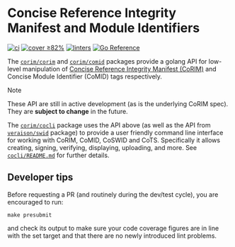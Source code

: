 # Concise Reference Integrity Manifest and Module Identifiers
[![ci](https://github.com/veraison/corim/actions/workflows/ci.yml/badge.svg)](https://github.com/veraison/corim/actions/workflows/ci.yml)
[![cover ≥82%](https://github.com/veraison/corim/actions/workflows/ci-go-cover.yml/badge.svg)](https://github.com/veraison/corim/actions/workflows/ci-go-cover.yml)
[![linters](https://github.com/veraison/corim/actions/workflows/linters.yml/badge.svg)](https://github.com/veraison/corim/actions/workflows/linters.yml)
[![Go Reference](https://pkg.go.dev/badge/github.com/veraison/corim.svg)](https://pkg.go.dev/github.com/veraison/corim)

The [`corim/corim`](corim) and [`corim/comid`](comid) packages provide a golang API for low-level manipulation of [Concise Reference Integrity Manifest (CoRIM)](https://datatracker.ietf.org/doc/draft-birkholz-rats-corim/) and Concise Module Identifier (CoMID) tags respectively.

> [!NOTE]
> These API are still in active development (as is the underlying CoRIM spec).
> They are **subject to change** in the future.

The [`corim/cocli`](cocli) package uses the API above (as well as the API from [`veraison/swid`](https://github.com/veraison/swid) package) to provide a user friendly command line interface for working with CoRIM, CoMID, CoSWID and CoTS.  Specifically it allows creating, signing, verifying, displaying, uploading, and more.  See [`cocli/README.md`](cocli/README.md) for further details.

## Developer tips

Before requesting a PR (and routinely during the dev/test cycle), you are encouraged to run:
```
make presubmit
```
and check its output to make sure your code coverage figures are in line with the set target and that there are no newly introduced lint problems.
